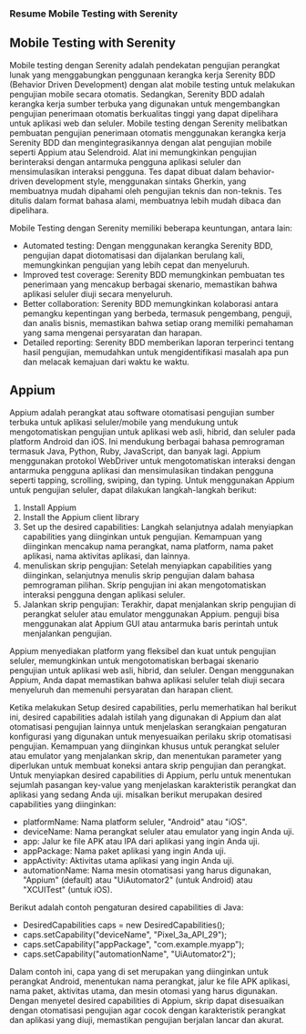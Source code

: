 ### Resume Mobile Testing with Serenity

## Mobile Testing with Serenity
Mobile testing dengan Serenity adalah pendekatan pengujian perangkat lunak yang menggabungkan penggunaan kerangka kerja Serenity BDD (Behavior Driven Development) dengan alat mobile testing untuk melakukan pengujian mobile secara otomatis. Sedangkan, Serenity BDD adalah kerangka kerja sumber terbuka yang digunakan untuk mengembangkan pengujian penerimaan otomatis berkualitas tinggi yang dapat dipelihara untuk aplikasi web dan seluler. Mobile testing dengan Serenity melibatkan pembuatan pengujian penerimaan otomatis menggunakan kerangka kerja Serenity BDD dan mengintegrasikannya dengan alat pengujian mobile seperti Appium atau Selendroid. Alat ini memungkinkan pengujian berinteraksi dengan antarmuka pengguna aplikasi seluler dan mensimulasikan interaksi pengguna. Tes dapat dibuat dalam behavior-driven development style, menggunakan sintaks Gherkin, yang membuatnya mudah dipahami oleh pengujian teknis dan non-teknis. Tes ditulis dalam format bahasa alami, membuatnya lebih mudah dibaca dan dipelihara.

Mobile Testing dengan Serenity memiliki beberapa keuntungan, antara lain:
- Automated testing: Dengan menggunakan kerangka Serenity BDD, pengujian dapat diotomatisasi dan dijalankan berulang kali, memungkinkan pengujian yang lebih cepat dan menyeluruh.
- Improved test coverage: Serenity BDD memungkinkan pembuatan tes penerimaan yang mencakup berbagai skenario, memastikan bahwa aplikasi seluler diuji secara menyeluruh.
- Better collaboration: Serenity BDD memungkinkan kolaborasi antara pemangku kepentingan yang berbeda, termasuk pengembang, penguji, dan analis bisnis, memastikan bahwa setiap orang memiliki pemahaman yang sama mengenai persyaratan dan harapan.
- Detailed reporting: Serenity BDD memberikan laporan terperinci tentang hasil pengujian, memudahkan untuk mengidentifikasi masalah apa pun dan melacak kemajuan dari waktu ke waktu.

## Appium
Appium adalah perangkat atau software otomatisasi pengujian sumber terbuka untuk aplikasi seluler/mobile yang mendukung untuk mengotomatiskan pengujian untuk aplikasi web asli, hibrid, dan seluler pada platform Android dan iOS. Ini mendukung berbagai bahasa pemrograman termasuk Java, Python, Ruby, JavaScript, dan banyak lagi. Appium menggunakan protokol WebDriver untuk mengotomatiskan interaksi dengan antarmuka pengguna aplikasi dan mensimulasikan tindakan pengguna seperti tapping, scrolling, swiping, dan typing. Untuk menggunakan Appium untuk pengujian seluler, dapat dilakukan langkah-langkah berikut:
1. Install Appium
2. Install the Appium client library
3. Set up the desired capabilities: Langkah selanjutnya adalah menyiapkan capabilities yang diinginkan untuk pengujian. Kemampuan yang diinginkan mencakup nama perangkat, nama platform, nama paket aplikasi, nama aktivitas aplikasi, dan lainnya.
4. menuliskan skrip pengujian: Setelah menyiapkan capabilities yang diinginkan, selanjutnya menulis skrip pengujian dalam bahasa pemrograman pilihan. Skrip pengujian ini akan mengotomatiskan interaksi pengguna dengan aplikasi seluler.
5. Jalankan skrip pengujian: Terakhir, dapat menjalankan skrip pengujian di perangkat seluler atau emulator menggunakan Appium. penguji bisa menggunakan alat Appium GUI atau antarmuka baris perintah untuk menjalankan pengujian.

Appium menyediakan platform yang fleksibel dan kuat untuk pengujian seluler, memungkinkan untuk mengotomatiskan berbagai skenario pengujian untuk aplikasi web asli, hibrid, dan seluler. Dengan menggunakan Appium, Anda dapat memastikan bahwa aplikasi seluler telah diuji secara menyeluruh dan memenuhi persyaratan dan harapan client.

Ketika melakukan Setup desired capabilities, perlu memerhatikan hal berikut ini, desired capabilities adalah istilah yang digunakan di Appium dan alat otomatisasi pengujian lainnya untuk menjelaskan serangkaian pengaturan konfigurasi yang digunakan untuk menyesuaikan perilaku skrip otomatisasi pengujian. Kemampuan yang diinginkan khusus untuk perangkat seluler atau emulator yang menjalankan skrip, dan menentukan parameter yang diperlukan untuk membuat koneksi antara skrip pengujian dan perangkat. Untuk menyiapkan desired capabilities di Appium, perlu untuk menentukan sejumlah pasangan key-value yang menjelaskan karakteristik perangkat dan aplikasi yang sedang Anda uji. misalkan berikut merupakan desired capabilities yang diinginkan:

- platformName: Nama platform seluler, "Android" atau "iOS".
- deviceName: Nama perangkat seluler atau emulator yang ingin Anda uji.
- app: Jalur ke file APK atau IPA dari aplikasi yang ingin Anda uji.
- appPackage: Nama paket aplikasi yang ingin Anda uji.
- appActivity: Aktivitas utama aplikasi yang ingin Anda uji.
- automationName: Nama mesin otomatisasi yang harus digunakan, "Appium" (default) atau "UiAutomator2" (untuk Android) atau "XCUITest" (untuk iOS).

Berikut adalah contoh pengaturan desired capabilities di Java:

- DesiredCapabilities caps = new DesiredCapabilities();
- caps.setCapability("deviceName", "Pixel_3a_API_29");
- caps.setCapability("appPackage", "com.example.myapp");
- caps.setCapability("automationName", "UiAutomator2");

Dalam contoh ini, capa yang di set merupakan yang diinginkan untuk perangkat Android, menentukan nama perangkat, jalur ke file APK aplikasi, nama paket, aktivitas utama, dan mesin otomasi yang harus digunakan. Dengan menyetel desired capabilities di Appium, skrip dapat disesuaikan dengan otomatisasi pengujian agar cocok dengan karakteristik perangkat dan aplikasi yang diuji, memastikan pengujian berjalan lancar dan akurat.
